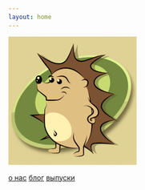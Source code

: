 ```yaml
---
layout: home
---
```

![Duck](/logo.png "Duck syndrome")

<div class="title-nav">
	<a class="page-link" href="/about">о нас</a>
    <a class="page-link" href="/blog">блог</a>
    <a class="page-link" href="/episodes">выпуски</a>
</div>
